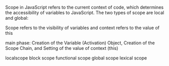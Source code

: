 Scope in JavaScript refers to the current context of code, which determines the accessibility of variables to JavaScript. The two types of scope are local and global:


Scope refers to the visibility of variables and context refers to the value of this 

main phase:
Creation of the Variable (Activation) Object,
Creation of the Scope Chain, and
Setting of the value of context (this)


localscope
    block scope
    functional scope
global scope
lexical scope
